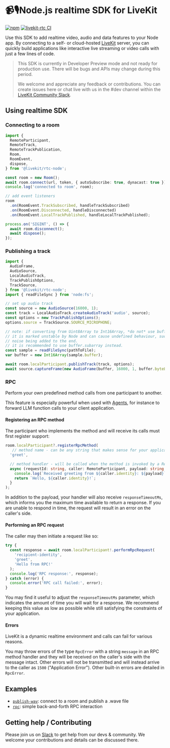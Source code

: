 <!--
SPDX-FileCopyrightText: 2024 LiveKit, Inc.

SPDX-License-Identifier: Apache-2.0
-->

# 📹🎙️Node.js realtime SDK for LiveKit

[![npm](https://img.shields.io/npm/v/%40livekit%2Frtc-node.svg)](https://npmjs.com/package/@livekit/rtc-node)
[![livekit-rtc CI](https://github.com/livekit/node-sdks/actions/workflows/rtc-node.yml/badge.svg?branch=main)](https://github.com/livekit/node-sdks/actions/workflows/rtc-node.yml)

Use this SDK to add realtime video, audio and data features to your Node app. By connecting to a self- or cloud-hosted <a href="https://livekit.io/">LiveKit</a> server, you can quickly build applications like interactive live streaming or video calls with just a few lines of code.


> This SDK is currently in Developer Preview mode and not ready for production use. There will be bugs and APIs may change during this period.
>
> We welcome and appreciate any feedback or contributions. You can create issues here or chat live with us in the #dev channel within the [LiveKit Community Slack](https://livekit.io/join-slack).


## Using realtime SDK

### Connecting to a room

```typescript
import {
  RemoteParticipant,
  RemoteTrack,
  RemoteTrackPublication,
  Room,
  RoomEvent,
  dispose,
} from '@livekit/rtc-node';

const room = new Room();
await room.connect(url, token, { autoSubscribe: true, dynacast: true });
console.log('connected to room', room);

// add event listeners
room
  .on(RoomEvent.TrackSubscribed, handleTrackSubscribed)
  .on(RoomEvent.Disconnected, handleDisconnected)
  .on(RoomEvent.LocalTrackPublished, handleLocalTrackPublished);

process.on('SIGINT', () => {
  await room.disconnect();
  await dispose();
});
```

### Publishing a track

```typescript
import {
  AudioFrame,
  AudioSource,
  LocalAudioTrack,
  TrackPublishOptions,
  TrackSource,
} from '@livekit/rtc-node';
import { readFileSync } from 'node:fs';

// set up audio track
const source = new AudioSource(16000, 1);
const track = LocalAudioTrack.createAudioTrack('audio', source);
const options = new TrackPublishOptions();
options.source = TrackSource.SOURCE_MICROPHONE;

// note: if converting from Uint8Array to Int16Array, *do not* use buffer.slice!
// it is marked unstable by Node and can cause undefined behaviour, such as massive chunks of
// noise being added to the end.
// it is recommended to use buffer.subarray instead.
const sample = readFileSync(pathToFile);
var buffer = new Int16Array(sample.buffer);

await room.localParticipant.publishTrack(track, options);
await source.captureFrame(new AudioFrame(buffer, 16000, 1, buffer.byteLength / 2));
```

### RPC

Perform your own predefined method calls from one participant to another. 

This feature is especially powerful when used with [Agents](https://docs.livekit.io/agents), for instance to forward LLM function calls to your client application.

#### Registering an RPC method

The participant who implements the method and will receive its calls must first register support:

```typescript
room.localParticipant?.registerRpcMethod(
   // method name - can be any string that makes sense for your application
  'greet',

  // method handler - will be called when the method is invoked by a RemoteParticipant
  async (requestId: string, caller: RemoteParticipant, payload: string, responseTimeoutMs: number) => {
    console.log(`Received greeting from ${caller.identity}: ${payload}`);
    return `Hello, ${caller.identity}!`;
  }
);
```

In addition to the payload, your handler will also receive `responseTimeoutMs`, which informs you the maximum time available to return a response. If you are unable to respond in time, the request will result in an error on the caller's side.

#### Performing an RPC request

The caller may then initiate a request like so:

```typescript
try {
  const response = await room.localParticipant!.performRpcRequest(
    'recipient-identity',
    'greet',
    'Hello from RPC!'
  );
  console.log('RPC response:', response);
} catch (error) {
  console.error('RPC call failed:', error);
}
```

You may find it useful to adjust the `responseTimeoutMs` parameter, which indicates the amount of time you will wait for a response. We recommend keeping this value as low as possible while still satisfying the constraints of your application.

#### Errors

LiveKit is a dynamic realtime environment and calls can fail for various reasons. 

You may throw errors of the type `RpcError` with a string `message` in an RPC method handler and they will be received on the caller's side with the message intact. Other errors will not be transmitted and will instead arrive to the caller as `1500` ("Application Error"). Other built-in errors are detailed in `RpcError`.

## Examples

- [`publish-wav`](https://github.com/livekit/node-sdks/tree/main/examples/publish-wav): connect to a room and publish a .wave file
- [`rpc`](https://github.com/livekit/node-sdks/tree/main/examples/rpc): simple back-and-forth RPC interaction


## Getting help / Contributing

Please join us on [Slack](https://livekit.io/join-slack) to get help from our devs & community. We welcome your contributions and details can be discussed there.
